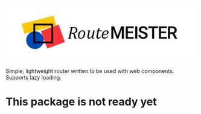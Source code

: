 ![alt text](./about/route-meister-logo.jpg)

Simple, lightweight router written to be used with web components. Supports lazy loading.

# This package is not ready yet
